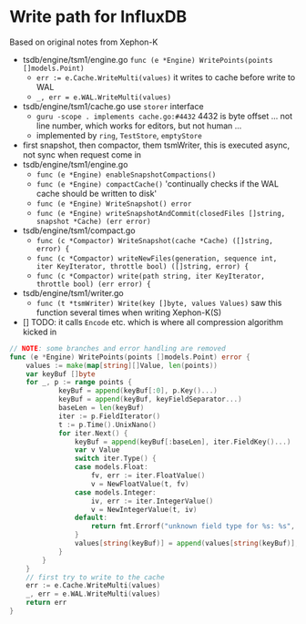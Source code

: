 # Write path for InfluxDB

Based on original notes from Xephon-K

- tsdb/engine/tsm1/engine.go `func (e *Engine) WritePoints(points []models.Point)`
  - `err := e.Cache.WriteMulti(values)` it writes to cache before write to WAL
  - `_, err = e.WAL.WriteMulti(values)`
- tsdb/engine/tsm1/cache.go use `storer` interface
  - `guru -scope . implements cache.go:#4432` 4432 is byte offset ... not line number, which works for editors, but not human ...
  - implemented by `ring`, `TestStore`, `emptyStore`
- first snapshot, then compactor, them tsmWriter, this is executed async, not sync when request come in
- tsdb/engine/tsm1/engine.go
  - `func (e *Engine) enableSnapshotCompactions()`
  - `func (e *Engine) compactCache()` 'continually checks if the WAL cache should be written to disk'
  - `func (e *Engine) WriteSnapshot() error`
  - `func (e *Engine) writeSnapshotAndCommit(closedFiles []string, snapshot *Cache) (err error)`
- tsdb/engine/tsm1/compact.go
  - `func (c *Compactor) WriteSnapshot(cache *Cache) ([]string, error) {`
  - `func (c *Compactor) writeNewFiles(generation, sequence int, iter KeyIterator, throttle bool) ([]string, error) {`
  - `func (c *Compactor) write(path string, iter KeyIterator, throttle bool) (err error) {`
- tsdb/engine/tsm1/writer.go
  - `func (t *tsmWriter) Write(key []byte, values Values)` saw this function several times when writing Xephon-K(S)
- [] TODO: it calls `Encode` etc. which is where all compression algorithm kicked in
   
````go
// NOTE: some branches and error handling are removed
func (e *Engine) WritePoints(points []models.Point) error {
    values := make(map[string][]Value, len(points))
    var keyBuf []byte
    for _, p := range points {
            keyBuf = append(keyBuf[:0], p.Key()...)
            keyBuf = append(keyBuf, keyFieldSeparator...)
            baseLen = len(keyBuf)
    		iter := p.FieldIterator()
    		t := p.Time().UnixNano()
    		for iter.Next() {
    			keyBuf = append(keyBuf[:baseLen], iter.FieldKey()...)
    			var v Value
    			switch iter.Type() {
    			case models.Float:
    				fv, err := iter.FloatValue()
    				v = NewFloatValue(t, fv)
    			case models.Integer:
    				iv, err := iter.IntegerValue()
    				v = NewIntegerValue(t, iv)
    			default:
    				return fmt.Errorf("unknown field type for %s: %s", string(iter.FieldKey()), p.String())
    			}
    			values[string(keyBuf)] = append(values[string(keyBuf)], v)
    		}
    	}
    }
    // first try to write to the cache
    err := e.Cache.WriteMulti(values)
	_, err = e.WAL.WriteMulti(values)
	return err
}
````